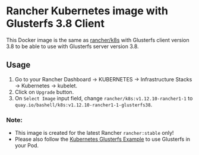 # Rancher Kubernetes image with Glusterfs 3.8 Client #

This Docker image is the same as [rancher/k8s](https://hub.docker.com/r/rancher/k8s/) with Glusterfs client version 3.8 to be able to use with Glusterfs server version 3.8.

## Usage ##

1. Go to your Rancher Dashboard -> KUBERNETES -> Infrastructure Stacks -> Kubernetes -> kubelet.
2. Click on `Upgrade` button.
3. On `Select Image` input field, change `rancher/k8s:v1.12.10-rancher1-1` to `quay.io/bashell/k8s:v1.12.10-rancher1-1-glusterfs38`.

### Note: ###

* This image is created for the latest Rancher `rancher:stable` only!
* Please also follow the [Kubernetes Glusterfs Example](https://github.com/kubernetes/kubernetes/tree/master/examples/volumes/glusterfs) to use Glusterfs in your Pod.
